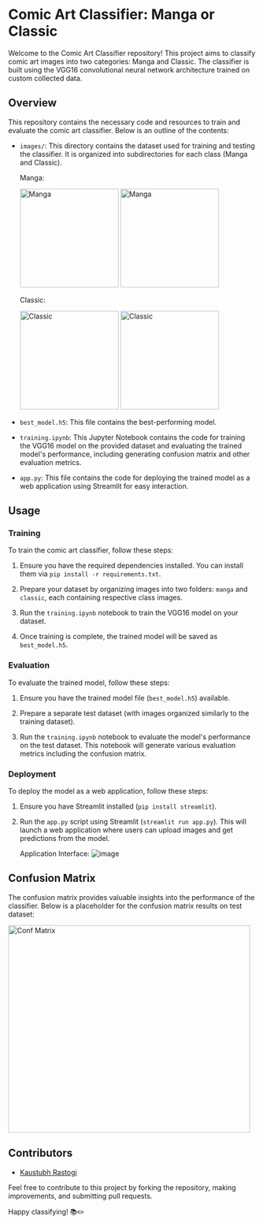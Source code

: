# Comic Art Classifier: Manga or Classic

Welcome to the Comic Art Classifier repository! This project aims to classify comic art images into two categories: Manga and Classic. The classifier is built using the VGG16 convolutional neural network architecture trained on custom collected data.

## Overview

This repository contains the necessary code and resources to train and evaluate the comic art classifier. Below is an outline of the contents:

- `images/`: This directory contains the dataset used for training and testing the classifier. It is organized into subdirectories for each class (Manga and Classic).

  Manga:

  <img src="https://github.com/rastogi17/comic_art_classifier/assets/143191304/a86d0867-e2b5-46a6-ba20-41be53ae5008" alt="Manga" width="200" height="200">
  <img src="https://github.com/rastogi17/comic_art_classifier/assets/143191304/61807062-73c4-4359-86dc-37521d859a48" alt="Manga" width="200" height="200">
  
  Classic:

  <img src="https://github.com/rastogi17/comic_art_classifier/assets/143191304/c7b9775e-b840-47f9-82c2-444f89f2a023" alt="Classic" width="200" height="200">
  <img src="https://github.com/rastogi17/comic_art_classifier/assets/143191304/f5de7e25-df07-4ef1-a7ef-4eb490b38128" alt="Classic" width="200" height="200">
  


  
- `best_model.h5`: This file contains the best-performing model.

- `training.ipynb`: This Jupyter Notebook contains the code for training the VGG16 model on the provided dataset and evaluating the trained model's performance, including generating confusion matrix and other evaluation metrics.

- `app.py`: This file contains the code for deploying the trained model as a web application using Streamlit for easy interaction.

## Usage

### Training

To train the comic art classifier, follow these steps:

1. Ensure you have the required dependencies installed. You can install them via `pip install -r requirements.txt`.

2. Prepare your dataset by organizing images into two folders: `manga` and `classic`, each containing respective class images.

3. Run the `training.ipynb` notebook to train the VGG16 model on your dataset.

4. Once training is complete, the trained model will be saved as `best_model.h5`.

### Evaluation

To evaluate the trained model, follow these steps:

1. Ensure you have the trained model file (`best_model.h5`) available.

2. Prepare a separate test dataset (with images organized similarly to the training dataset).

3. Run the `training.ipynb` notebook to evaluate the model's performance on the test dataset. This notebook will generate various evaluation metrics including the confusion matrix.

### Deployment

To deploy the model as a web application, follow these steps:

1. Ensure you have Streamlit installed (`pip install streamlit`).

2. Run the `app.py` script using Streamlit (`streamlit run app.py`). This will launch a web application where users can upload images and get predictions from the model.

   Application Interface:
   ![image](https://github.com/rastogi17/comic_art_classifier/assets/143191304/bc050e07-3740-4eb5-aa41-46c70bbe4546)


## Confusion Matrix

The confusion matrix provides valuable insights into the performance of the classifier. Below is a placeholder for the confusion matrix results on test dataset:

<img src="https://github.com/rastogi17/comic_art_classifier/assets/143191304/add356b9-229b-400d-af37-bafc2a142282" alt="Conf Matrix" width="491" height="421">

## Contributors

- [Kaustubh Rastogi](https://github.com/rastogi17)

Feel free to contribute to this project by forking the repository, making improvements, and submitting pull requests.

Happy classifying! 📚✏️
